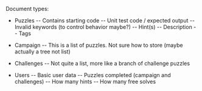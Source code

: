 Document types:
- Puzzles
-- Contains starting code
-- Unit test code / expected output
-- Invalid keywords (to control behavior maybe?)
-- Hint(s)
-- Description
-- Tags

- Campaign
-- This is a list of puzzles. Not sure how to store (maybe actually a tree not list)

- Challenges
-- Not quite a list, more like a branch of challenge puzzles

- Users
-- Basic user data
-- Puzzles completed (campaign and challenges)
-- How many hints
-- How many free solves